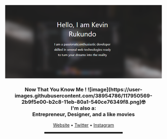  <!-- Hi there! Feel free to make this your own but don't dare use my info -->
  
<div align="center">
  <a href="https://rukundo-kevin.github.io"><img src="kevin rukundo2.PNG" alt="kevin's Header"></a>
  <br>
  
<h3>Now That You Know Me ! ![image](https://user-images.githubusercontent.com/38954786/117950569-2b9f5e00-b2c8-11eb-80a1-540ce76349f8.png)🤓<br>I'm also a: <br>Entrepreneur, Designer, and a like movies</h3>
 <a href="https://rukundo-kevin.github.io">Website</a> • <a href="https://www.twitter.com/CtzenKevin">Twitter</a> • <a href="www.instagram.com/instagram">Instagram</a> </h4>

<hr width="50%" style="height:5px;">
